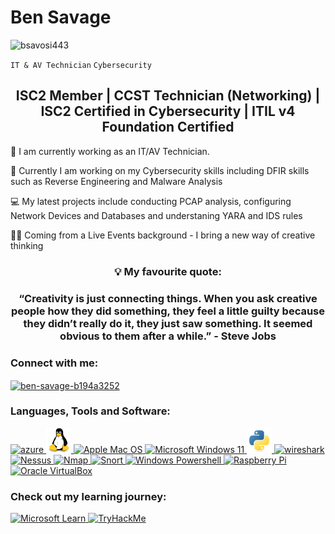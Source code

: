 <h1 align="left">Ben Savage</h1>

<img width="329" height="88" alt="bsavosi443" src="https://github.com/user-attachments/assets/7efa1592-b160-4012-ac6d-231ecddfa5e8" />

<code>IT & AV Technician</code> <code>Cybersecurity</code>
<h2 align="center">ISC2 Member | CCST Technician (Networking) | ISC2 Certified in Cybersecurity | ITIL v4 Foundation Certified </h2>

<p>🔭 I am currently working as an IT/AV Technician.</p>
<p>🥬 Currently I am working on my Cybersecurity skills including DFIR skills such as Reverse Engineering and Malware Analysis</p>
<p>💻 My latest projects include conducting PCAP analysis, configuring Network Devices and Databases and understaning YARA and IDS rules</p>
<p>👨‍🦱 Coming from a Live Events background - I bring a new way of creative thinking

<h3 align="middle"> 💡 My favourite quote: </h3>

<h3 align="middle"> “Creativity is just connecting things. When you ask creative people how they did something, they feel a little guilty because they didn’t really do it, they just saw something. It seemed obvious to them after a while.” - Steve Jobs</h3>


<h3 align="left">Connect with me:</h3>
<p align="left">
<a href="https://linkedin.com/in/ben-savage-b194a3252" target="blank"><img align="center" src="https://raw.githubusercontent.com/rahuldkjain/github-profile-readme-generator/master/src/images/icons/Social/linked-in-alt.svg" alt="ben-savage-b194a3252" height="30" width="40" /></a>
</p>

<h3 align="left">Languages, Tools and Software:</h3>
<p align="left"> <a href="https://azure.microsoft.com/en-in/" target="_blank" rel="noreferrer"> <img src="https://www.vectorlogo.zone/logos/microsoft_azure/microsoft_azure-icon.svg" alt="azure" width="40" height="40"/> </a> <a href="https://www.linux.org/" target="_blank" rel="noreferrer"> <img src="https://raw.githubusercontent.com/devicons/devicon/master/icons/linux/linux-original.svg" alt="linux" width="40" height="40"/> <a href="https://www.apple.com/uk/macos/macos-sequoia/" target="_blank" rel="noreferrer"> <img src="https://www.svgrepo.com/show/303125/apple-logo.svg" alt="Apple Mac OS" width="40" height="40"/> </a> </a> <a href="https://www.microsoft.com/en-gb/windows/windows-11?r=1" target="_blank" rel="noreferrer"> <img src="https://www.svgrepo.com/show/448239/microsoft.svg" alt="Microsoft Windows 11" width="40" height="40"/> </a> <a href="https://www.python.org" target="_blank" rel="noreferrer"> <img src="https://raw.githubusercontent.com/devicons/devicon/master/icons/python/python-original.svg" alt="python" width="40" height="40"/> </a> <a href="https://www.wireshark.org" target="_blank" rel="noreferrer"> <img src="https://upload.wikimedia.org/wikipedia/commons/d/df/Wireshark_icon.svg" alt="wireshark" width="40" height="40"/> </a> <a href="https://www.tenable.com/products/nessus" target="_blank" rel="noreferrer"> <img src="https://upload.wikimedia.org/wikipedia/commons/c/c1/Nessus-Professional-FullColor-RGB.svg" alt="Nessus" width="100" height="40"/> </a> <a href="https://nmap.org" target="_blank" rel="noreferrer"> <img src="https://nmap.org/images/sitelogo-nmap.svg" alt="Nmap" width="90" height="40"/> </a> <a href="https://www.snort.org" target="_blank" rel="noreferrer"> <img src="https://www.vectorlogo.zone/logos/snort/snort-icon.svg" alt="Snort" width="40" height="40"/> </a> <a href="https://learn.microsoft.com/en-us/powershell/" target="_blank" rel="noreferrer"> <img src="https://raw.githubusercontent.com/gist/Xainey/d5bde7d01dcbac51ac951810e94313aa/raw/6c858c46726541b48ddaaebab29c41c07a196394/PowerShell.svg" alt="Windows Powershell" width="40" height="40"/> </a> <a href="https://www.raspberrypi.com" target="_blank" rel="noreferrer"> <img src="https://cdn.worldvectorlogo.com/logos/raspberry-pi.svg" alt="Raspberry Pi" width="40" height="40"/> </a> <a href="https://www.virtualbox.org" target="_blank" rel="noreferrer"> <img src="https://cdn.worldvectorlogo.com/logos/virtualbox.svg" alt="Oracle VirtualBox" width="100" height="40"/> </a> </p>

<h3 align="left">Check out my learning journey:</h3>


<p align="left"> <a href="https://learn.microsoft.com/en-us/users/bensavage-6071/transcript/d84jxixjxkl50ke" target="_blank" rel="noreferrer"> <img src="https://www.svgrepo.com/show/303143/microsoft-logo.svg" alt="Microsoft Learn" width="100" height="100"/> </a> <a href="https://tryhackme.com/r/p/bsavosi443" target="_blank" rel="noreferrer"> <img src="https://www.reshot.com/preview-assets/icons/XANR7VKCQM/flagged-issue-XANR7VKCQM.svg" alt="TryHackMe" width="80" height="80"/> </a> </p>


